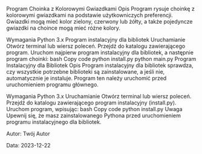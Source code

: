 Program Choinka z Kolorowymi Gwiazdkami
Opis
Program rysuje choinkę z kolorowymi gwiazdkami na podstawie użytkowniczych preferencji. Gwiazdki mogą mieć kolor zielony, czerwony lub żółty, a także pojedyncze gwiazdki na choince mogą mieć różne kolory.

Wymagania
Python 3.x
Program instalacyjny dla bibliotek
Uruchamianie
Otwórz terminal lub wiersz poleceń.
Przejdź do katalogu zawierającego program.
Uruchom najpierw program instalacyjny dla bibliotek, a następnie program choinki:
bash
Copy code
python install.py
python main.py
Program Instalacyjny dla Bibliotek
Opis
Program instalacyjny dla bibliotek sprawdza, czy wszystkie potrzebne biblioteki są zainstalowane, a jeśli nie, automatycznie je instaluje. Program ten należy uruchomić przed uruchomieniem programu głównego.

Wymagania
Python 3.x
Uruchamianie
Otwórz terminal lub wiersz poleceń.
Przejdź do katalogu zawierającego program instalacyjny (install.py).
Uruchom program, wpisując:
bash
Copy code
python install.py
Uwaga
Upewnij się, że masz zainstalowanego Pythona przed uruchomieniem programu instalacyjnego dla bibliotek.

Autor: Twój Autor

Data: 2023-12-22
